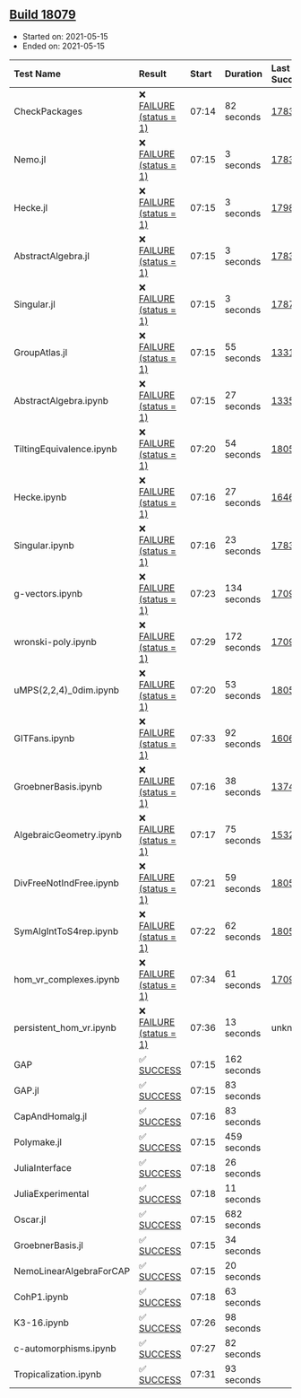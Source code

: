 ## [Build 18079](https://oscarci.mathematik.uni-kl.de/job/oscar/18079/)

* Started on: 2021-05-15
* Ended on: 2021-05-15

| Test Name    | Result | Start | Duration | Last Success | First Failure |
|:-------------|:-------|:------|:---------|:-------------|:--------------|
| CheckPackages | ❌ [FAILURE (status = 1)](https://oscarci.mathematik.uni-kl.de/job/oscar/18079/artifact/logs/build-18079/CheckPackages.log) | 07:14 | 82 seconds | [17832](https://oscarci.mathematik.uni-kl.de/job/oscar/17832/) | [17833](https://oscarci.mathematik.uni-kl.de/job/oscar/17833/) |
| Nemo.jl | ❌ [FAILURE (status = 1)](https://oscarci.mathematik.uni-kl.de/job/oscar/18079/artifact/logs/build-18079/Nemo.jl.log) | 07:15 | 3 seconds | [17835](https://oscarci.mathematik.uni-kl.de/job/oscar/17835/) | [17836](https://oscarci.mathematik.uni-kl.de/job/oscar/17836/) |
| Hecke.jl | ❌ [FAILURE (status = 1)](https://oscarci.mathematik.uni-kl.de/job/oscar/18079/artifact/logs/build-18079/Hecke.jl.log) | 07:15 | 3 seconds | [17987](https://oscarci.mathematik.uni-kl.de/job/oscar/17987/) | [17988](https://oscarci.mathematik.uni-kl.de/job/oscar/17988/) |
| AbstractAlgebra.jl | ❌ [FAILURE (status = 1)](https://oscarci.mathematik.uni-kl.de/job/oscar/18079/artifact/logs/build-18079/AbstractAlgebra.jl.log) | 07:15 | 3 seconds | [17831](https://oscarci.mathematik.uni-kl.de/job/oscar/17831/) | [17832](https://oscarci.mathematik.uni-kl.de/job/oscar/17832/) |
| Singular.jl | ❌ [FAILURE (status = 1)](https://oscarci.mathematik.uni-kl.de/job/oscar/18079/artifact/logs/build-18079/Singular.jl.log) | 07:15 | 3 seconds | [17871](https://oscarci.mathematik.uni-kl.de/job/oscar/17871/) | [17872](https://oscarci.mathematik.uni-kl.de/job/oscar/17872/) |
| GroupAtlas.jl | ❌ [FAILURE (status = 1)](https://oscarci.mathematik.uni-kl.de/job/oscar/18079/artifact/logs/build-18079/GroupAtlas.jl.log) | 07:15 | 55 seconds | [13311](https://oscarci.mathematik.uni-kl.de/job/oscar/13311/) | [13312](https://oscarci.mathematik.uni-kl.de/job/oscar/13312/) |
| AbstractAlgebra.ipynb | ❌ [FAILURE (status = 1)](https://oscarci.mathematik.uni-kl.de/job/oscar/18079/artifact/logs/build-18079/AbstractAlgebra.ipynb.log) | 07:15 | 27 seconds | [13355](https://oscarci.mathematik.uni-kl.de/job/oscar/13355/) | [13356](https://oscarci.mathematik.uni-kl.de/job/oscar/13356/) |
| TiltingEquivalence.ipynb | ❌ [FAILURE (status = 1)](https://oscarci.mathematik.uni-kl.de/job/oscar/18079/artifact/logs/build-18079/TiltingEquivalence.ipynb.log) | 07:20 | 54 seconds | [18054](https://oscarci.mathematik.uni-kl.de/job/oscar/18054/) | [18055](https://oscarci.mathematik.uni-kl.de/job/oscar/18055/) |
| Hecke.ipynb | ❌ [FAILURE (status = 1)](https://oscarci.mathematik.uni-kl.de/job/oscar/18079/artifact/logs/build-18079/Hecke.ipynb.log) | 07:16 | 27 seconds | [16463](https://oscarci.mathematik.uni-kl.de/job/oscar/16463/) | [16464](https://oscarci.mathematik.uni-kl.de/job/oscar/16464/) |
| Singular.ipynb | ❌ [FAILURE (status = 1)](https://oscarci.mathematik.uni-kl.de/job/oscar/18079/artifact/logs/build-18079/Singular.ipynb.log) | 07:16 | 23 seconds | [17835](https://oscarci.mathematik.uni-kl.de/job/oscar/17835/) | [17836](https://oscarci.mathematik.uni-kl.de/job/oscar/17836/) |
| g-vectors.ipynb | ❌ [FAILURE (status = 1)](https://oscarci.mathematik.uni-kl.de/job/oscar/18079/artifact/logs/build-18079/g-vectors.ipynb.log) | 07:23 | 134 seconds | [17099](https://oscarci.mathematik.uni-kl.de/job/oscar/17099/) | [17100](https://oscarci.mathematik.uni-kl.de/job/oscar/17100/) |
| wronski-poly.ipynb | ❌ [FAILURE (status = 1)](https://oscarci.mathematik.uni-kl.de/job/oscar/18079/artifact/logs/build-18079/wronski-poly.ipynb.log) | 07:29 | 172 seconds | [17098](https://oscarci.mathematik.uni-kl.de/job/oscar/17098/) | [17099](https://oscarci.mathematik.uni-kl.de/job/oscar/17099/) |
| uMPS(2,2,4)_0dim.ipynb | ❌ [FAILURE (status = 1)](https://oscarci.mathematik.uni-kl.de/job/oscar/18079/artifact/logs/build-18079/uMPS-2-2-4-_0dim.ipynb.log) | 07:20 | 53 seconds | [18054](https://oscarci.mathematik.uni-kl.de/job/oscar/18054/) | [18055](https://oscarci.mathematik.uni-kl.de/job/oscar/18055/) |
| GITFans.ipynb | ❌ [FAILURE (status = 1)](https://oscarci.mathematik.uni-kl.de/job/oscar/18079/artifact/logs/build-18079/GITFans.ipynb.log) | 07:33 | 92 seconds | [16068](https://oscarci.mathematik.uni-kl.de/job/oscar/16068/) | [16069](https://oscarci.mathematik.uni-kl.de/job/oscar/16069/) |
| GroebnerBasis.ipynb | ❌ [FAILURE (status = 1)](https://oscarci.mathematik.uni-kl.de/job/oscar/18079/artifact/logs/build-18079/GroebnerBasis.ipynb.log) | 07:16 | 38 seconds | [13748](https://oscarci.mathematik.uni-kl.de/job/oscar/13748/) | [13749](https://oscarci.mathematik.uni-kl.de/job/oscar/13749/) |
| AlgebraicGeometry.ipynb | ❌ [FAILURE (status = 1)](https://oscarci.mathematik.uni-kl.de/job/oscar/18079/artifact/logs/build-18079/AlgebraicGeometry.ipynb.log) | 07:17 | 75 seconds | [15322](https://oscarci.mathematik.uni-kl.de/job/oscar/15322/) | [15323](https://oscarci.mathematik.uni-kl.de/job/oscar/15323/) |
| DivFreeNotIndFree.ipynb | ❌ [FAILURE (status = 1)](https://oscarci.mathematik.uni-kl.de/job/oscar/18079/artifact/logs/build-18079/DivFreeNotIndFree.ipynb.log) | 07:21 | 59 seconds | [18054](https://oscarci.mathematik.uni-kl.de/job/oscar/18054/) | [18055](https://oscarci.mathematik.uni-kl.de/job/oscar/18055/) |
| SymAlgIntToS4rep.ipynb | ❌ [FAILURE (status = 1)](https://oscarci.mathematik.uni-kl.de/job/oscar/18079/artifact/logs/build-18079/SymAlgIntToS4rep.ipynb.log) | 07:22 | 62 seconds | [18054](https://oscarci.mathematik.uni-kl.de/job/oscar/18054/) | [18055](https://oscarci.mathematik.uni-kl.de/job/oscar/18055/) |
| hom_vr_complexes.ipynb | ❌ [FAILURE (status = 1)](https://oscarci.mathematik.uni-kl.de/job/oscar/18079/artifact/logs/build-18079/hom_vr_complexes.ipynb.log) | 07:34 | 61 seconds | [17099](https://oscarci.mathematik.uni-kl.de/job/oscar/17099/) | [17100](https://oscarci.mathematik.uni-kl.de/job/oscar/17100/) |
| persistent_hom_vr.ipynb | ❌ [FAILURE (status = 1)](https://oscarci.mathematik.uni-kl.de/job/oscar/18079/artifact/logs/build-18079/persistent_hom_vr.ipynb.log) | 07:36 | 13 seconds | unknown | unknown |
| GAP | ✅ [SUCCESS](https://oscarci.mathematik.uni-kl.de/job/oscar/18079/artifact/logs/build-18079/GAP.log) | 07:15 | 162 seconds |  |  |
| GAP.jl | ✅ [SUCCESS](https://oscarci.mathematik.uni-kl.de/job/oscar/18079/artifact/logs/build-18079/GAP.jl.log) | 07:15 | 83 seconds |  |  |
| CapAndHomalg.jl | ✅ [SUCCESS](https://oscarci.mathematik.uni-kl.de/job/oscar/18079/artifact/logs/build-18079/CapAndHomalg.jl.log) | 07:16 | 83 seconds |  |  |
| Polymake.jl | ✅ [SUCCESS](https://oscarci.mathematik.uni-kl.de/job/oscar/18079/artifact/logs/build-18079/Polymake.jl.log) | 07:15 | 459 seconds |  |  |
| JuliaInterface | ✅ [SUCCESS](https://oscarci.mathematik.uni-kl.de/job/oscar/18079/artifact/logs/build-18079/JuliaInterface.log) | 07:18 | 26 seconds |  |  |
| JuliaExperimental | ✅ [SUCCESS](https://oscarci.mathematik.uni-kl.de/job/oscar/18079/artifact/logs/build-18079/JuliaExperimental.log) | 07:18 | 11 seconds |  |  |
| Oscar.jl | ✅ [SUCCESS](https://oscarci.mathematik.uni-kl.de/job/oscar/18079/artifact/logs/build-18079/Oscar.jl.log) | 07:15 | 682 seconds |  |  |
| GroebnerBasis.jl | ✅ [SUCCESS](https://oscarci.mathematik.uni-kl.de/job/oscar/18079/artifact/logs/build-18079/GroebnerBasis.jl.log) | 07:15 | 34 seconds |  |  |
| NemoLinearAlgebraForCAP | ✅ [SUCCESS](https://oscarci.mathematik.uni-kl.de/job/oscar/18079/artifact/logs/build-18079/NemoLinearAlgebraForCAP.log) | 07:15 | 20 seconds |  |  |
| CohP1.ipynb | ✅ [SUCCESS](https://oscarci.mathematik.uni-kl.de/job/oscar/18079/artifact/logs/build-18079/CohP1.ipynb.log) | 07:18 | 63 seconds |  |  |
| K3-16.ipynb | ✅ [SUCCESS](https://oscarci.mathematik.uni-kl.de/job/oscar/18079/artifact/logs/build-18079/K3-16.ipynb.log) | 07:26 | 98 seconds |  |  |
| c-automorphisms.ipynb | ✅ [SUCCESS](https://oscarci.mathematik.uni-kl.de/job/oscar/18079/artifact/logs/build-18079/c-automorphisms.ipynb.log) | 07:27 | 82 seconds |  |  |
| Tropicalization.ipynb | ✅ [SUCCESS](https://oscarci.mathematik.uni-kl.de/job/oscar/18079/artifact/logs/build-18079/Tropicalization.ipynb.log) | 07:31 | 93 seconds |  |  |
